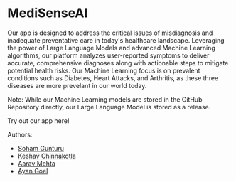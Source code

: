 # MediSenseAI

Our app is designed to address the critical issues of misdiagnosis and inadequate preventative care in today's healthcare landscape. Leveraging the power of Large Language Models and advanced Machine Learning algorithms, our platform analyzes user-reported symptoms to deliver accurate, comprehensive diagnoses along with actionable steps to mitigate potential health risks. Our Machine Learning focus is on prevalent conditions such as Diabetes, Heart Attacks, and Arthritis, as these three diseases are more prevelant in our world today. 

Note: While our Machine Learning models are stored in the GitHub Repository directly, our Large Language Model is stored as a release.

Try out our app here!

Authors:
  - [Soham Gunturu](https://github.com/SohamGunturu7)
  - [Keshav Chinnakotla](https://github.com/KChinnakotla)
  - [Aarav Mehta](https://github.com/aaravmehta11)
  - [Ayan Goel](https://github.com/ayangoel)
